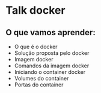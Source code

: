 # Talk docker

## O que vamos aprender:

- O que é o docker
- Solução proposta pelo docker
- Imagem docker
- Comandos da imagem docker
- Iniciando o container docker
- Volumes do container
- Portas do container
